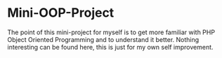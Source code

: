 # Mini-OOP-Project
The point of this mini-project for myself is to get more familiar with PHP Object Oriented Programming and to understand it better. Nothing interesting can be found here, this is just for my own self improvement.
